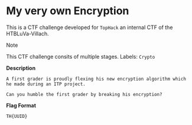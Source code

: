 # My very own Encryption

This is a CTF challenge developed for `TopHack` an internal CTF of the HTBLuVa-Villach. <br/>

> [!NOTE]
> This CTF challenge consits of multiple stages.
> Labels: `Crypto`

**Description**
```
A first grader is proudly flexing his new encryption algorithm which he made during an ITP project. 

Can you humble the first grader by breaking his encryption?
```

**Flag Format**
```
TH{UUID}
```

